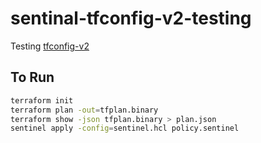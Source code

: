 # sentinal-tfconfig-v2-testing
Testing [tfconfig-v2](https://developer.hashicorp.com/sentinel/docs/features/terraform/tfconfig-v2#configuration-overview)

## To Run
```bash
terraform init
terraform plan -out=tfplan.binary
terraform show -json tfplan.binary > plan.json
sentinel apply -config=sentinel.hcl policy.sentinel
```
